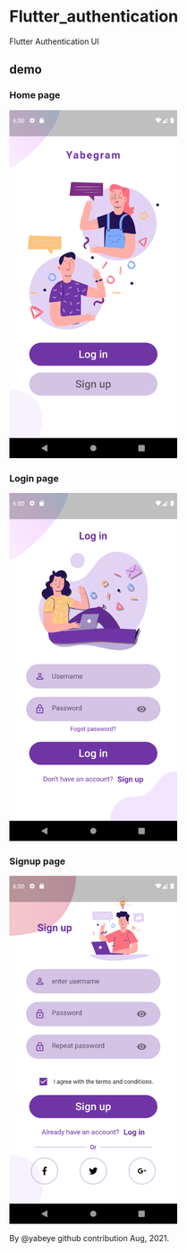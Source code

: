 # Flutter_authentication

Flutter Authentication UI 

## demo 

### Home page 
<img src="https://github.com/yabeye/flutter_authentication/blob/master/screenshots/home.png" alt="" width="300" height="620" />
<div>

### Login page
<img src="https://github.com/yabeye/flutter_authentication/blob/master/screenshots/login.png" alt="" width="300" height="620" />

### Signup page
<img src="https://github.com/yabeye/flutter_authentication/blob/master/screenshots/signup.png" alt="" width="300" height="620" />

By <a href="https://github.com/yabeye" style="text-decoration:none;">@yabeye</a> github contribution Aug, 2021.
